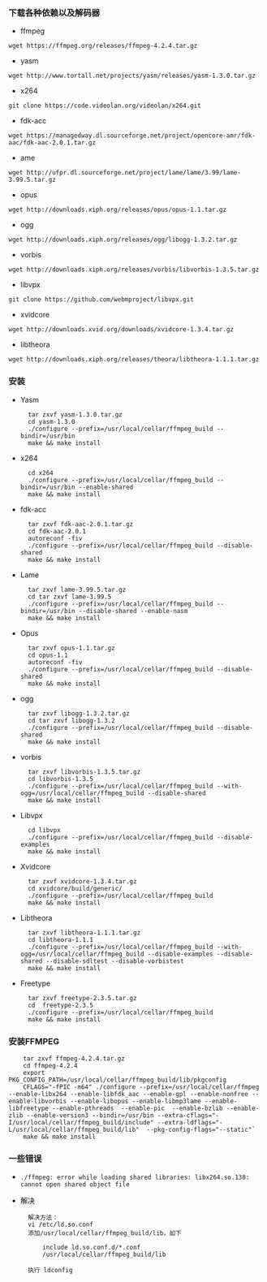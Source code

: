 ### 下载各种依赖以及解码器

- ffmpeg

`wget https://ffmpeg.org/releases/ffmpeg-4.2.4.tar.gz`

- yasm

`wget http://www.tortall.net/projects/yasm/releases/yasm-1.3.0.tar.gz`
    
- x264

`git clone https://code.videolan.org/videolan/x264.git`

- fdk-acc

`wget https://managedway.dl.sourceforge.net/project/opencore-amr/fdk-aac/fdk-aac-2.0.1.tar.gz`

- ame

`wget http://ufpr.dl.sourceforge.net/project/lame/lame/3.99/lame-3.99.5.tar.gz`


- opus

`wget http://downloads.xiph.org/releases/opus/opus-1.1.tar.gz`

- ogg

`wget http://downloads.xiph.org/releases/ogg/libogg-1.3.2.tar.gz`

- vorbis

`wget http://downloads.xiph.org/releases/vorbis/libvorbis-1.3.5.tar.gz`

- libvpx

`git clone https://github.com/webmproject/libvpx.git`

- xvidcore

`wget http://downloads.xvid.org/downloads/xvidcore-1.3.4.tar.gz`

- libtheora

`wget http://downloads.xiph.org/releases/theora/libtheora-1.1.1.tar.gz`


### 安装
- Yasm

        tar zxvf yasm-1.3.0.tar.gz
        cd yasm-1.3.0
        ./configure --prefix=/usr/local/cellar/ffmpeg_build --bindir=/usr/bin
        make && make install

- x264

        cd x264
        ./configure --prefix=/usr/local/cellar/ffmpeg_build --bindir=/usr/bin --enable-shared
        make && make install

- fdk-acc

        tar zxvf fdk-aac-2.0.1.tar.gz
        cd fdk-aac-2.0.1
        autoreconf -fiv
        ./configure --prefix=/usr/local/cellar/ffmpeg_build --disable-shared
        make && make install


- Lame

        tar zxvf lame-3.99.5.tar.gz
        cd tar zxvf lame-3.99.5
        ./configure --prefix=/usr/local/cellar/ffmpeg_build --bindir=/usr/bin --disable-shared --enable-nasm
        make && make install

 
- Opus

        tar zxvf opus-1.1.tar.gz
        cd opus-1.1
        autoreconf -fiv
        ./configure --prefix=/usr/local/cellar/ffmpeg_build --disable-shared
        make && make install

- ogg

        tar zxvf libogg-1.3.2.tar.gz
        cd tar zxvf libogg-1.3.2
        ./configure --prefix=/usr/local/cellar/ffmpeg_build --disable-shared
        make && make install

 
- vorbis

        tar zxvf libvorbis-1.3.5.tar.gz
        cd libvorbis-1.3.5
        ./configure --prefix=/usr/local/cellar/ffmpeg_build --with-ogg=/usr/local/cellar/ffmpeg_build --disable-shared
        make && make install

 
- Libvpx

        cd libvpx
        ./configure --prefix=/usr/local/cellar/ffmpeg_build --disable-examples
        make && make install

 
- Xvidcore

        tar zxvf xvidcore-1.3.4.tar.gz
        cd xvidcore/build/generic/
        ./configure --prefix=/usr/local/cellar/ffmpeg_build
        make && make install

 
- Libtheora

        tar zxvf libtheora-1.1.1.tar.gz
        cd libtheora-1.1.1
        ./configure --prefix=/usr/local/cellar/ffmpeg_build --with-ogg=/usr/local/cellar/ffmpeg_build --disable-examples --disable-shared --disable-sdltest --disable-vorbistest
        make && make install

 
- Freetype

        tar zxvf freetype-2.3.5.tar.gz 
        cd  freetype-2.3.5
        ./configure --prefix=/usr/local/cellar/ffmpeg_build
        make && make install
    

### 安装FFMPEG

        tar zxvf ffmpeg-4.2.4.tar.gz
        cd ffmpeg-4.2.4
        export PKG_CONFIG_PATH=/usr/local/cellar/ffmpeg_build/lib/pkgconfig
        CFLAGS="-fPIC -m64" ./configure --prefix=/usr/local/cellar/ffmpeg --enable-libx264 --enable-libfdk_aac --enable-gpl --enable-nonfree --enable-libvorbis --enable-libopus --enable-libmp3lame --enable-libfreetype --enable-pthreads  --enable-pic  --enable-bzlib --enable-zlib --enable-version3 --bindir=/usr/bin --extra-cflags="-I/usr/local/cellar/ffmpeg_build/include" --extra-ldflags="-L/usr/local/cellar/ffmpeg_build/lib"  --pkg-config-flags="--static"`
        make && make install 

### 一些错误
- `./ffmpeg: error while loading shared libraries: libx264.so.138: cannot open shared object file`
- 解决
        
        解决方法：
        vi /etc/ld.so.conf
        添加/usr/local/cellar/ffmpeg_build/lib，如下
        
            include ld.so.conf.d/*.conf
            /usr/local/cellar/ffmpeg_build/lib

        执行 ldconfig


